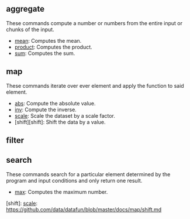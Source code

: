 
aggregate
---------

These commands compute a number or numbers from the entire input or chunks of the input.

- [mean][mean]: Computes the mean.
- [product][product]: Computes the product.
- [sum][sum]: Computes the sum.



map
---

These commands iterate over ever element and apply the function to said element.

- [abs][abs]: Compute the absolute value.
- [inv][inv]: Compute the inverse.
- [scale][scale]: Scale the dataset by a scale factor.
- [shift][shift]: Shift the data by a value.




filter
------


search
------

These commands search for a particular element determined by the program and input conditions and only return one result.

- [max][max]: Computes the maximum number.












<!-- aggregate -->
[mean]: https://github.com/datafun/datafun/blob/master/docs/aggregate/mean.md
[product]: https://github.com/datafun/datafun/blob/master/docs/aggregate/product.md
[sum]: https://github.com/datafun/datafun/blob/master/docs/aggregate/sum.md

<!-- map -->
[abs]: https://github.com/data/datafun/blob/master/docs/map/abs.md
[inv]: https://github.com/data/datafun/blob/master/docs/map/inv.md
[scale]: https://github.com/data/datafun/blob/master/docs/map/scale.md
[shift]: [scale]: https://github.com/data/datafun/blob/master/docs/map/shift.md

<!-- search -->
[max]: https://github.com/data/datafun/blob/master/docs/search/max.md
